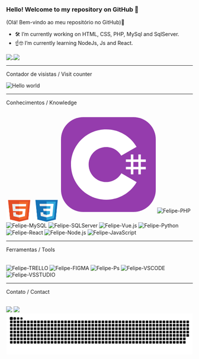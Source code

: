 ### Hello! Welcome to my repository on GitHub 👋 
(Olá! Bem-vindo ao meu repositório no GitHub)👋 


- 🛠️ I’m currently working on HTML, CSS, PHP, MySql and SqlServer.
- ☝️🤓 I’m currently learning NodeJs, Js and React.

<div>
<a href="https://github.com/anuraghazra/github-readme-stats">
  <img height=180 align="center" src="https://github-readme-stats.vercel.app/api?username=NSIX06&theme=dark" />
</a>
<a href="https://github.com/anuraghazra/convoychat">
  <img height=180 align="center" src="https://github-readme-stats.vercel.app/api/top-langs?username=NSIX06&layout=compact&langs_count=8&card_width=180&theme=dark"/>
</a>
</div>

-----------------------------------------------------------------------------------------------------------------------------------------------------------------------

Contador de visistas / Visit counter


<img src="https://profile-counter.glitch.me/NSIX06/count.svg" alt="Hello world" />


<hr/>


Conhecimentos / Knowledge

<div>
  <div style="display: inline_block"><br>
  <img align="center" alt="Felipe-HTML" height="60" width="70" src="https://raw.githubusercontent.com/devicons/devicon/master/icons/html5/html5-original.svg">
  <img align="center" alt="Felipe-CSS" height="60" width="70" src="https://raw.githubusercontent.com/devicons/devicon/master/icons/css3/css3-original.svg">
  <svg xmlns="http://www.w3.org/2000/svg" width="256" height="256" fill="none" viewBox="0 0 256 256"><rect width="256" height="256" fill="#953CAD" rx="60"/><path fill="#fff" d="M195.436 100.668V114.142H208.91V100.668H215.647V114.142H229.12V120.879H215.647V134.352H229.12V141.089H215.647V154.563H208.91V141.089H195.436V154.563H188.699V141.089H175.226V134.352H188.699V120.879H175.226V114.142H188.699V100.668H195.436ZM208.91 120.879H195.436V134.352H208.91V120.879Z"/><path fill="#fff" d="M122.001 33C157.144 33 187.828 52.0863 204.262 80.4561L204.102 80.183L162.753 103.991C154.607 90.1977 139.672 80.8892 122.54 80.6975L122.001 80.6945C95.875 80.6945 74.6945 101.874 74.6945 127.999C74.6945 136.543 76.9723 144.552 80.9335 151.469C89.0876 165.704 104.416 175.306 122.001 175.306C139.693 175.306 155.109 165.582 163.222 151.195L163.025 151.54L204.311 175.458C188.057 203.588 157.794 222.615 123.059 222.994L122.001 223C86.746 223 55.9753 203.796 39.582 175.276C31.5791 161.353 27 145.212 27 127.999C27 75.5334 69.5323 33 122.001 33Z"/></svg>
  <img align="center" alt="Felipe-PHP" height="70" width="80" src="https://cdn.jsdelivr.net/gh/devicons/devicon@latest/icons/php/php-original.svg"/>        
  <img align="center" alt="Felipe-MySQL" height="60" width="70" src="https://cdn.jsdelivr.net/gh/devicons/devicon@latest/icons/mysql/mysql-original-wordmark.svg"/>
  <img align="center" alt="Felipe-SQLServer" height="60" width="70" src="https://cdn.jsdelivr.net/gh/devicons/devicon@latest/icons/microsoftsqlserver/microsoftsqlserver-original-wordmark.svg" /> 
  <img align="center" alt="Felipe-Vue.js" height="60" width="70"  src="https://cdn.jsdelivr.net/gh/devicons/devicon@latest/icons/vuejs/vuejs-original-wordmark.svg" />
  <img align="center" alt="Felipe-Python" height="60" width="70" src="https://cdn.jsdelivr.net/gh/devicons/devicon@latest/icons/python/python-original.svg" />
  <img  align="center" alt="Felipe-React" height="60" width="70" src="https://cdn.jsdelivr.net/gh/devicons/devicon@latest/icons/react/react-original-wordmark.svg" />
  <img align="center" alt="Felipe-Node.js" height="60" width="70" src="https://cdn.jsdelivr.net/gh/devicons/devicon@latest/icons/nodejs/nodejs-original-wordmark.svg" />
  <img align="center" alt="Felipe-JavaScript" height="60" width="70" src="https://cdn.jsdelivr.net/gh/devicons/devicon@latest/icons/javascript/javascript-original.svg" />
</div>

----------------------------------------------------------------------------------------------------------------------------------------------------------------------

Ferramentas / Tools

<div style="display: inline_block"><br>
  <img align="center" alt="Felipe-TRELLO" height="50" width="60" src="https://cdn.jsdelivr.net/gh/devicons/devicon@latest/icons/trello/trello-original.svg"/>
  <img align="center" alt="Felipe-FIGMA" height="40" width="50" src="https://cdn.jsdelivr.net/gh/devicons/devicon@latest/icons/figma/figma-original.svg"/> 
  <img align="center" alt="Felipe-Ps" height="50" width="60" src="https://cdn.jsdelivr.net/gh/devicons/devicon@latest/icons/photoshop/photoshop-original.svg"/> 
  <img align="center" alt="Felipe-VSCODE" height="40" width="50" src="https://cdn.jsdelivr.net/gh/devicons/devicon@latest/icons/vscode/vscode-original.svg"/>
  <img align="center" alt="Felipe-VSSTUDIO" height="40" width="50" src="https://cdn.jsdelivr.net/gh/devicons/devicon@latest/icons/visualstudio/visualstudio-original.svg"/>        
</div>

----------------------------------------------------------------------------------------------------------------------------------------------------------------------

Contato / Contact

<div style="display: inline_block"><br>
  <a href="https://instagram.com/fe.bugalho" target="_blank"><img src="https://img.shields.io/badge/-Instagram-%23E4405F?style=for-the-badge&logo=instagram&logoColor=white" target="_blank"></a>
  <a href="https://www.linkedin.com/in/felipe-bugalho-089083269" target="_blank"><img src="https://img.shields.io/badge/-LinkedIn-%230077B5?style=for-the-badge&logo=linkedin&logoColor=white" target="_blank"></a> 
</div>

<picture>
  <source media="(prefers-color-scheme: dark)" srcset="https://raw.githubusercontent.com/NSIX06/NSIX06/output/github-contribution-grid-snake-dark.svg">
  <source media="(prefers-color-scheme: light)" srcset="https://raw.githubusercontent.com/NSIX06/NSIX06/output/github-contribution-grid-snake.svg">
  <img alt="github contribution grid snake animation" src="https://raw.githubusercontent.com/NSIX06/NSIX06/output/github-contribution-grid-snake.svg">
</picture>



